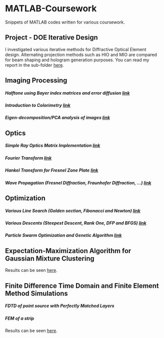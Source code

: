 # MATLAB-Coursework
Snippets of MATLAB codes written for various coursework.

## Project - DOE Iterative Design
I investigated various iterative methods for Diffractive Optical Element design. 
Alternating projection methods such as HIO and MIO are compared for beam shaping and hologram generation purposes.
You can read my report in the sub-folder [here](https://github.com/luoqiaoen/MATLAB-Coursework/blob/master/Project%20-%20DOE%20Iterative%20Design/DOE_iterative_compare_Qiaoen_LUO.pdf).

## Imaging Processing
##### Halftone using Bayer index matrices and error diffusion [link](https://github.com/luoqiaoen/MATLAB-Coursework/tree/master/Image%20Processing%20Basics/Halftone)
##### Introduction to Colorimetry [link](https://github.com/luoqiaoen/MATLAB-Coursework/tree/master/Image%20Processing%20Basics/Intro%20to%20Colorimetry)
##### Eigen-decomposition/PCA analysis of images [link](https://github.com/luoqiaoen/MATLAB-Coursework/tree/master/Image%20Processing%20Basics/PCA%20of%20Images)

## Optics
##### Simple Ray Optics Matrix Implementation [link](https://github.com/luoqiaoen/MATLAB-Coursework/tree/master/Optics/Ray%20Optics)
##### Fourier Transform [link](https://github.com/luoqiaoen/MATLAB-Coursework/tree/master/Optics/Fourier%20Transform)
##### Hankel Transform for Fresnel Zone Plate [link](https://github.com/luoqiaoen/MATLAB-Coursework/tree/master/Optics/Hankel%20Transform%20of%20FZP)
##### Wave Propagation (Fresnel Diffraction, Fraunhofer Diffraction, ...) [link](https://github.com/luoqiaoen/MATLAB-Coursework/tree/master/Optics/Wave%20Propagation)

## Optimization
##### Various Line Search (Golden section, Fibonacci and Newton) [link](https://github.com/luoqiaoen/MATLAB-Coursework/blob/master/Optimization/Line_Search.m)
##### Various Descents (Steepest Descent, Rank One, DFP and BFGS) [link](https://github.com/luoqiaoen/MATLAB-Coursework/blob/master/Optimization/All_Kinds_Of_Descent.m)
##### Particle Swarm Optimization and Genetic Algorithm [link](https://github.com/luoqiaoen/MATLAB-Coursework/tree/master/Optimization/pso_genetic)

## Expectation-Maximization Algorithm for Gaussian Mixture Clustering
Results can be seen [here](https://github.com/luoqiaoen/MATLAB-Coursework/tree/master/EM%20Clustering).

## Finite Difference Time Domain and Finite Element Method Simulations
##### FDTD of point source with Perfectly Matched Layers
##### FEM of a strip
Results can be seen [here](https://github.com/luoqiaoen/MATLAB-Coursework/tree/master/Numerical%20Electromagnetics).
